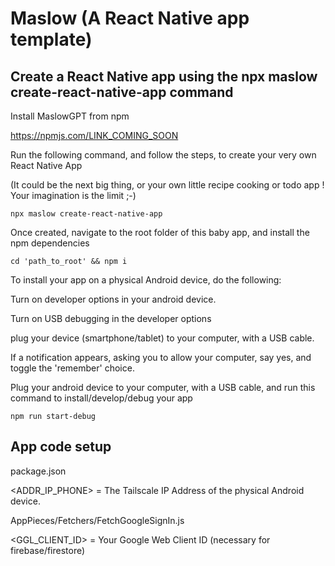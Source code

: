 # Maslow (A React Native app template)

## Create a React Native app using the npx maslow create-react-native-app command

Install MaslowGPT from npm

https://npmjs.com/LINK_COMING_SOON

Run the following command, and follow the steps, to create your very own React Native App

(It could be the next big thing, or your own little recipe cooking or todo app ! Your imagination is the limit ;-)

```
npx maslow create-react-native-app
```

Once created, navigate to the root folder of this baby app, and install the npm dependencies

```
cd 'path_to_root' && npm i
```

To install your app on a physical Android device, do the following:

Turn on developer options in your android device.

Turn on USB debugging in the developer options

plug your device (smartphone/tablet) 
to your computer, with a USB cable. 

If a notification appears, asking you to allow your computer, say yes, and toggle the 'remember' choice.

Plug your android device to your computer, with a USB cable, 
and run this command to install/develop/debug your app

```
npm run start-debug
```

## App code setup 

package.json

<ADDR_IP_PHONE> = The Tailscale IP Address of the physical Android device.

AppPieces/Fetchers/FetchGoogleSignIn.js

<GGL_CLIENT_ID> = Your Google Web Client ID (necessary for firebase/firestore)